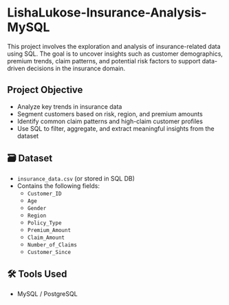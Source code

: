 # LishaLukose-Insurance-Analysis-MySQL

This project involves the exploration and analysis of insurance-related data using SQL. The goal is to uncover insights such as customer demographics, premium trends, claim patterns, 
and potential risk factors to support data-driven decisions in the insurance domain.

## Project Objective

- Analyze key trends in insurance data
- Segment customers based on risk, region, and premium amounts
- Identify common claim patterns and high-claim customer profiles
- Use SQL to filter, aggregate, and extract meaningful insights from the dataset

## 🗃️ Dataset

- `insurance_data.csv` (or stored in SQL DB)
- Contains the following fields:
  - `Customer_ID`
  - `Age`
  - `Gender`
  - `Region`
  - `Policy_Type`
  - `Premium_Amount`
  - `Claim_Amount`
  - `Number_of_Claims`
  - `Customer_Since`

## 🛠️ Tools Used

- MySQL / PostgreSQL
